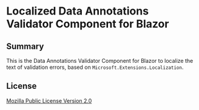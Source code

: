 # Localized Data Annotations Validator Component for Blazor

## Summary

This is the Data Annotations Validator Component for Blazor to localize the text of validation errors, based on `Microsoft.Extensions.Localization`.


## License

[Mozilla Public License Version 2.0](https://github.com/jsakamoto/Toolbelt.Blazor.LocalizedDataAnnotationsValidator/blob/master/LICENSE)